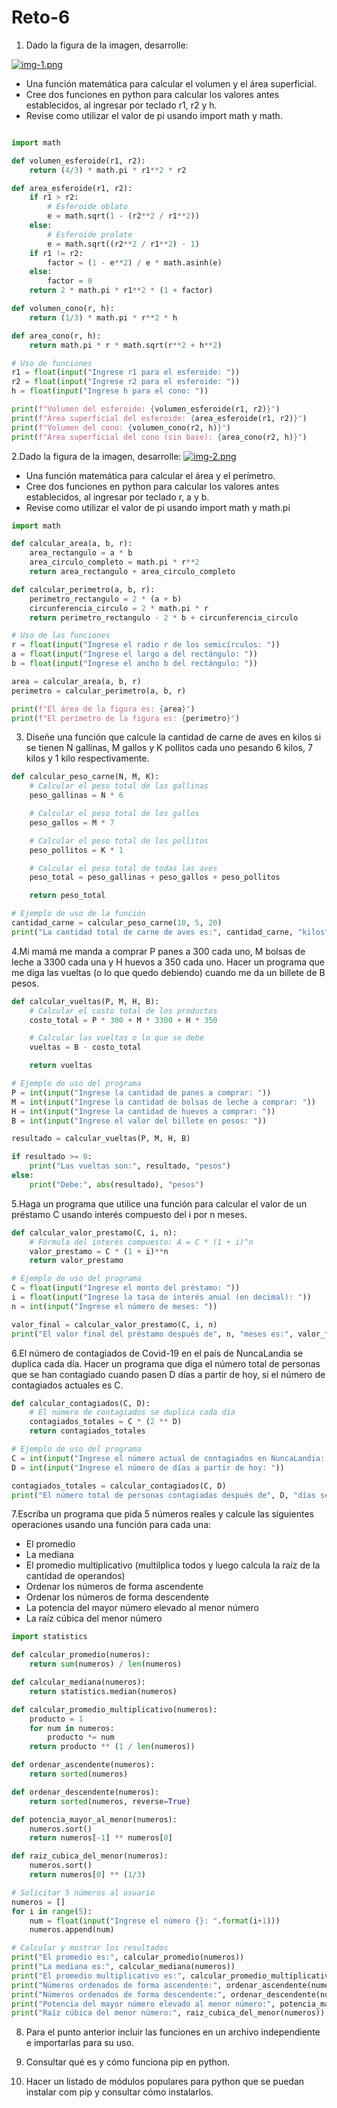 # Reto-6

1. Dado la figura de la imagen, desarrolle:
   
[![img-1.png](https://i.postimg.cc/nVBj1Lc6/img-1.png)](https://postimg.cc/XXNYj458)
- Una función matemática para calcular el volumen y el área superficial.
- Cree dos funciones en python para calcular los valores antes establecidos, al ingresar por teclado r1, r2 y h.
- Revise como utilizar el valor de pi usando import math y math.
```python

import math

def volumen_esferoide(r1, r2):
    return (4/3) * math.pi * r1**2 * r2

def area_esferoide(r1, r2):
    if r1 > r2:
        # Esferoide oblato
        e = math.sqrt(1 - (r2**2 / r1**2))
    else:
        # Esferoide prolate
        e = math.sqrt((r2**2 / r1**2) - 1)
    if r1 != r2:
        factor = (1 - e**2) / e * math.asinh(e)
    else:
        factor = 0
    return 2 * math.pi * r1**2 * (1 + factor)

def volumen_cono(r, h):
    return (1/3) * math.pi * r**2 * h

def area_cono(r, h):
    return math.pi * r * math.sqrt(r**2 + h**2)

# Uso de funciones
r1 = float(input("Ingrese r1 para el esferoide: "))
r2 = float(input("Ingrese r2 para el esferoide: "))
h = float(input("Ingrese h para el cono: "))

print(f"Volumen del esferoide: {volumen_esferoide(r1, r2)}")
print(f"Área superficial del esferoide: {area_esferoide(r1, r2)}")
print(f"Volumen del cono: {volumen_cono(r2, h)}")
print(f"Área superficial del cono (sin base): {area_cono(r2, h)}")


```
2.Dado la figura de la imagen, desarrolle:
[![img-2.png](https://i.postimg.cc/N0WdX0pd/img-2.png)](https://postimg.cc/8FmdQT8v)

- Una función matemática para calcular el área y el perímetro.
- Cree dos funciones en python para calcular los valores antes establecidos, al ingresar por teclado r, a y b.
- Revise como utilizar el valor de pi usando import math y math.pi
  
```python
import math

def calcular_area(a, b, r):
    area_rectangulo = a * b
    area_circulo_completo = math.pi * r**2
    return area_rectangulo + area_circulo_completo

def calcular_perimetro(a, b, r):
    perimetro_rectangulo = 2 * (a + b)
    circunferencia_circulo = 2 * math.pi * r
    return perimetro_rectangulo - 2 * b + circunferencia_circulo

# Uso de las funciones
r = float(input("Ingrese el radio r de los semicírculos: "))
a = float(input("Ingrese el largo a del rectángulo: "))
b = float(input("Ingrese el ancho b del rectángulo: "))

area = calcular_area(a, b, r)
perimetro = calcular_perimetro(a, b, r)

print(f"El área de la figura es: {area}")
print(f"El perímetro de la figura es: {perimetro}")
```

3. Diseñe una función que calcule la cantidad de carne de aves en kilos si se tienen N gallinas, M gallos y K pollitos cada uno pesando 6 kilos, 7 kilos y 1 kilo respectivamente.

```python
def calcular_peso_carne(N, M, K):
    # Calcular el peso total de las gallinas
    peso_gallinas = N * 6

    # Calcular el peso total de los gallos
    peso_gallos = M * 7

    # Calcular el peso total de los pollitos
    peso_pollitos = K * 1

    # Calcular el peso total de todas las aves
    peso_total = peso_gallinas + peso_gallos + peso_pollitos

    return peso_total

# Ejemplo de uso de la función
cantidad_carne = calcular_peso_carne(10, 5, 20)
print("La cantidad total de carne de aves es:", cantidad_carne, "kilos")
```

4.Mi mamá me manda a comprar P panes a 300 cada uno, M bolsas de leche a 3300 cada una y H huevos a 350 cada uno. Hacer un programa que me diga las vueltas (o lo que quedo debiendo) cuando me da un billete de B pesos.

```python
def calcular_vueltas(P, M, H, B):
    # Calcular el costo total de los productos
    costo_total = P * 300 + M * 3300 + H * 350

    # Calcular las vueltas o lo que se debe
    vueltas = B - costo_total

    return vueltas

# Ejemplo de uso del programa
P = int(input("Ingrese la cantidad de panes a comprar: "))
M = int(input("Ingrese la cantidad de bolsas de leche a comprar: "))
H = int(input("Ingrese la cantidad de huevos a comprar: "))
B = int(input("Ingrese el valor del billete en pesos: "))

resultado = calcular_vueltas(P, M, H, B)

if resultado >= 0:
    print("Las vueltas son:", resultado, "pesos")
else:
    print("Debe:", abs(resultado), "pesos")
```

5.Haga un programa que utilice una función para calcular el valor de un préstamo C usando interés compuesto del i por n meses.
```python
def calcular_valor_prestamo(C, i, n):
    # Fórmula del interés compuesto: A = C * (1 + i)^n
    valor_prestamo = C * (1 + i)**n
    return valor_prestamo

# Ejemplo de uso del programa
C = float(input("Ingrese el monto del préstamo: "))
i = float(input("Ingrese la tasa de interés anual (en decimal): "))
n = int(input("Ingrese el número de meses: "))

valor_final = calcular_valor_prestamo(C, i, n)
print("El valor final del préstamo después de", n, "meses es:", valor_final)

```

6.El número de contagiados de Covid-19 en el país de NuncaLandia se duplica cada día. Hacer un programa que diga el número total de personas que se han contagiado cuando pasen D días a partir de hoy, si el número de contagiados actuales es C.
```python
def calcular_contagiados(C, D):
    # El número de contagiados se duplica cada día
    contagiados_totales = C * (2 ** D)
    return contagiados_totales

# Ejemplo de uso del programa
C = int(input("Ingrese el número actual de contagiados en NuncaLandia: "))
D = int(input("Ingrese el número de días a partir de hoy: "))

contagiados_totales = calcular_contagiados(C, D)
print("El número total de personas contagiadas después de", D, "días será:", contagiados_totales)

```

7.Escriba un programa que pida 5 números reales y calcule las siguientes operaciones usando una función para cada una:

- El promedio
- La mediana
- El promedio multiplicativo (multilplica todos y luego calcula la raíz de la cantidad de operandos)
- Ordenar los números de forma ascendente
- Ordenar los números de forma descendente
- La potencia del mayor número elevado al menor número
- La raíz cúbica del menor número

```python
import statistics

def calcular_promedio(numeros):
    return sum(numeros) / len(numeros)

def calcular_mediana(numeros):
    return statistics.median(numeros)

def calcular_promedio_multiplicativo(numeros):
    producto = 1
    for num in numeros:
        producto *= num
    return producto ** (1 / len(numeros))

def ordenar_ascendente(numeros):
    return sorted(numeros)

def ordenar_descendente(numeros):
    return sorted(numeros, reverse=True)

def potencia_mayor_al_menor(numeros):
    numeros.sort()
    return numeros[-1] ** numeros[0]

def raiz_cubica_del_menor(numeros):
    numeros.sort()
    return numeros[0] ** (1/3)

# Solicitar 5 números al usuario
numeros = []
for i in range(5):
    num = float(input("Ingrese el número {}: ".format(i+1)))
    numeros.append(num)

# Calcular y mostrar los resultados
print("El promedio es:", calcular_promedio(numeros))
print("La mediana es:", calcular_mediana(numeros))
print("El promedio multiplicativo es:", calcular_promedio_multiplicativo(numeros))
print("Números ordenados de forma ascendente:", ordenar_ascendente(numeros))
print("Números ordenados de forma descendente:", ordenar_descendente(numeros))
print("Potencia del mayor número elevado al menor número:", potencia_mayor_al_menor(numeros))
print("Raíz cúbica del menor número:", raiz_cubica_del_menor(numeros))

```

8. Para el punto anterior incluir las funciones en un archivo independiente e importarlas para su uso.



10. Consultar qué es y cómo funciona pip en python.

11. Hacer un listado de módulos populares para python que se puedan instalar com pip y consultar cómo instalarlos.

